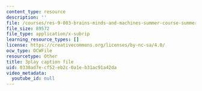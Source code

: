 ```yaml
---
content_type: resource
description: ''
file: /courses/res-9-003-brains-minds-and-machines-summer-course-summer-2015/0330ad7ecf52eb2c0a1eb31ac91a42da_TjrRSOHQACw.srt
file_size: 89572
file_type: application/x-subrip
learning_resource_types: []
license: https://creativecommons.org/licenses/by-nc-sa/4.0/
ocw_type: OCWFile
resourcetype: Other
title: 3play caption file
uid: 0330ad7e-cf52-eb2c-0a1e-b31ac91a42da
video_metadata:
  youtube_id: null
---
```

